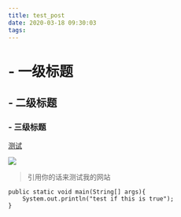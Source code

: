 ```yaml
---
title: test_post
date: 2020-03-18 09:30:03
tags:
---
```

# - 一级标题
## - 二级标题
### - 三级标题
[测试](http://www.google.com)
<!--more-->
![](https://upload-images.jianshu.io/upload_images/259-8ccbfed8ce487368.jpg?imageMogr2/auto-orient/strip|imageView2/2/w/814/format/webp)
> 引用你的话来测试我的网站
```
public static void main(String[] args){
	System.out.println("test if this is true");
}
